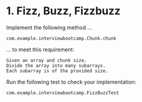 # 1. Fizz, Buzz, Fizzbuzz

Implement the following method ...

    com.example.interviewbootcamp.Chunk.chunk

... to meet this requirement:

    Given an array and chunk size.
    Divide the array into many subarrays.
    Each subarray is of the provided size.

Run the following test to check your implementation:

    com.example.interviewbootcamp.FizzBuzzTest